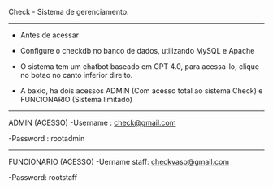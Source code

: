Check - Sistema de gerenciamento. 
____________________________________________________________________________________________________________
- Antes de acessar

- Configure o checkdb no banco de dados, utilizando MySQL e Apache
- O sistema tem um chatbot baseado em GPT 4.0, para acessa-lo, clique no botao no canto inferior direito.
- A baxio, ha dois acessos ADMIN (Com acesso total ao sistema Check) e FUNCIONARIO (Sistema limitado)
____________________________________________________________________________________________________________
ADMIN (ACESSO)
-Username : check@gmail.com

-Password : rootadmin
____________________________________________________________________________________________________________
FUNCIONARIO (ACESSO)
-Uername staff: checkvasp@gmail.com

-Password: rootstaff

